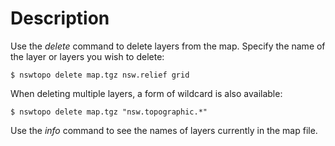 # Description

Use the *delete* command to delete layers from the map. Specify the name of the layer or layers you wish to delete:

```
$ nswtopo delete map.tgz nsw.relief grid
```

When deleting multiple layers, a form of wildcard is also available:

```
$ nswtopo delete map.tgz "nsw.topographic.*"
```

Use the *info* command to see the names of layers currently in the map file.
